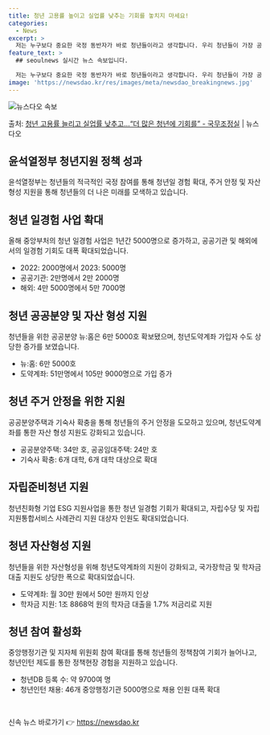 ```yaml
---
title: 청년 고용률 높이고 실업률 낮추는 기회를 놓치지 마세요!
categories:
  - News
excerpt: >
  저는 누구보다 중요한 국정 동반자가 바로 청년들이라고 생각합니다. 우리 청년들이 가장 공정하고 정의로운 시각…
feature_text: >
  ## seoulnews 실시간 뉴스 속보입니다.

  저는 누구보다 중요한 국정 동반자가 바로 청년들이라고 생각합니다. 우리 청년들이 가장 공정하고 정의로운 시각…
image: 'https://newsdao.kr/res/images/meta/newsdao_breakingnews.jpg'
---
```


![뉴스다오 속보](https://newsdao.kr/res/images/meta/newsdao_breakingnews.jpg)

<p>출처: <a href="https://newsdao.kr/3900" rel="dofollow">청년 고용률 늘리고 실업률 낮추고…“더 많은 청년에 기회를” - 국무조정실</a> | 뉴스다오</p>

<h2 data-ke-size="size26">윤석열정부 청년지원 정책 성과</h2>
<p data-ke-size="size16">윤석열정부는 청년들의 적극적인 국정 참여를 통해 청년일 경험 확대, 주거 안정 및 자산 형성 지원을 통해 청년들의 더 나은 미래를 모색하고 있습니다.</p>

<h2 data-ke-size="size24">청년 일경험 사업 확대</h2>
<p data-ke-size="size16">올해 중앙부처의 청년 일경험 사업은 1년간 5000명으로 증가하고, 공공기관 및 해외에서의 일경험 기회도 대폭 확대되었습니다.</p>
<ul>
  <li>2022: 2000명에서 2023: 5000명</li>
  <li>공공기관: 2만명에서 2만 2000명</li>
  <li>해외: 4만 5000명에서 5만 7000명</li>
</ul>

<h2 data-ke-size="size24">청년 공공분양 및 자산 형성 지원</h2>
<p data-ke-size="size16">청년들을 위한 공공분양 뉴:홈은 6만 5000호 확보됐으며, 청년도약계좌 가입자 수도 상당한 증가를 보였습니다.</p>
<ul>
  <li>뉴:홈: 6만 5000호</li>
  <li>도약계좌: 51만명에서 105만 9000명으로 가입 증가</li>
</ul>

<h2 data-ke-size="size24">청년 주거 안정을 위한 지원</h2>
<p data-ke-size="size16">공공분양주택과 기숙사 확충을 통해 청년들의 주거 안정을 도모하고 있으며, 청년도약계좌를 통한 자산 형성 지원도 강화되고 있습니다.</p>
<ul>
  <li>공공분양주택: 34만 호, 공공임대주택: 24만 호</li>
  <li>기숙사 확충: 6개 대학, 6개 대학 대상으로 확대</li>
</ul>

<h2 data-ke-size="size24">자립준비청년 지원</h2>
<p data-ke-size="size16">청년친화형 기업 ESG 지원사업을 통한 청년 일경험 기회가 확대되고, 자립수당 및 자립지원통합서비스 사례관리 지원 대상자 인원도 확대되었습니다.</p>

<h2 data-ke-size="size24">청년 자산형성 지원</h2>
<p data-ke-size="size16">청년들을 위한 자산형성을 위해 청년도약계좌의 지원이 강화되고, 국가장학금 및 학자금대출 지원도 상당한 폭으로 확대되었습니다.</p>
<ul>
  <li>도약계좌: 월 30만 원에서 50만 원까지 인상</li>
  <li>학자금 지원: 1조 8868억 원의 학자금 대출을 1.7% 저금리로 지원</li>
</ul>

<h2 data-ke-size="size24">청년 참여 활성화</h2>
<p data-ke-size="size16">중앙행정기관 및 지자체 위원회 참여 확대를 통해 청년들의 정책참여 기회가 늘어나고, 청년인턴 제도를 통한 정책현장 경험을 지원하고 있습니다.</p>
<ul>
  <li>청년DB 등록 수: 약 9700여 명</li>
  <li>청년인턴 채용: 46개 중앙행정기관 5000명으로 채용 인원 대폭 확대</li>
</ul>
<p data-ke-size="size16">&nbsp;</p> 

신속 뉴스 바로가기 👉 <a href="https://newsdao.kr" rel="dofollow">https://newsdao.kr</a>


